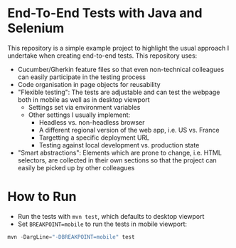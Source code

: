 End-To-End Tests with Java and Selenium
=======================================

This repository is a simple example project to highlight the usual approach I
undertake when creating end-to-end tests. This repository uses:

- Cucumber/Gherkin feature files so that even non-technical colleagues can
  easily participate in the testing process
- Code organisation in page objects for reusability
- "Flexible testing": The tests are adjustable and can test the webpage both in
  mobile as well as in desktop viewport
    - Settings set via environment variables
    - Other settings I usually implement:
        - Headless vs. non-headless browser
        - A different regional version of the web app, i.e. US vs. France
        - Targetting a specific deployment URL
        - Testing against local development vs. production state
- "Smart abstractions": Elements which are prone to change, i.e. HTML selectors,
  are collected in their own sections so that the project can easily be picked
  up by other colleagues

# How to Run
- Run the tests with `mvn test`, which defaults to desktop viewport
- Set `BREAKPOINT=mobile` to run the tests in mobile viewport:
```powershell
mvn -DargLine="-DBREAKPOINT=mobile" test
```
